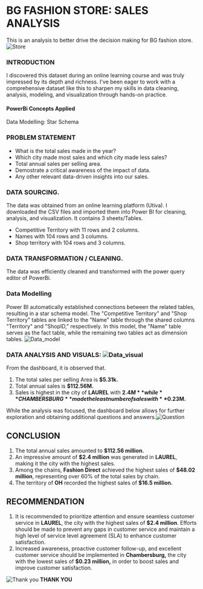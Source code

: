 # BG FASHION STORE: SALES ANALYSIS
This is an analysis to better drive the decision making for BG fashion store.
![Store](https://github.com/Kioyar/BG-FASHION-STORE-ANALYSIS/assets/106233340/63d39cf3-26a1-40fb-9598-369c7943a913)

### INTRODUCTION
I discovered this dataset during an online learning course and was truly impressed by its depth and richness. I've been eager to work with a comprehensive dataset like this to sharpen my skills in data cleaning, analysis, modeling, and visualization through hands-on practice.

#### PowerBi Concepts Applied
Data Modelling: Star Schema

### PROBLEM STATEMENT
- What is the total sales made in the year?
- Which city made most sales and which city made less sales?
- Total annual sales per selling area.
- Demostrate a critical awareness of the impact of data.
- Any other relevant data-driven insights into our sales.

### DATA SOURCING.
The data was obtained from an online learning platform (Utiva). I downloaded the CSV files and imported them into Power BI for cleaning, analysis, and visualization.
It contains 3 sheets/Tables.
- Competitive Territory with 11 rows and 2 columns.
- Names with 104 rows and 3 columns.
- Shop territory with 104 rows and 3 columns.

### DATA TRANSFORMATION / CLEANING.
The data was efficiently cleaned and transformed with the power query editor of PowerBi.

### Data Modelling

Power BI automatically established connections between the related tables, resulting in a star schema model. The "Competitive Territory" and "Shop Territory" tables are linked to the "Name" table through the shared columns "Territory" and "ShopID," respectively. In this model, the "Name" table serves as the fact table, while the remaining two tables act as dimension tables.
![Data_model](https://github.com/Kioyar/BG-FASHION-STORE-ANALYSIS/assets/106233340/6494cb16-e4fb-44b3-ad68-406419f80e9e)

### DATA ANALYSIS AND VISUALS: ![Data_visual](https://github.com/Kioyar/BG-FASHION-STORE-ANALYSIS/assets/106233340/6f8c8caf-e87d-4f7e-bb1f-5b6ae2550a23)
From the dashboard, it is observed that.
1. The total sales per selling Area is **$5.31k.**
2. Total annual sales is **$112.56M.**
3. Sales is highest in the city of **LAUREL** with **$2.4M** while **CHAMBERSBURG** made the least number of sales with **$0.23M.**

While the analysis was focused, the dashboard below allows for further exploration and obtaining additional questions and answers.![Question](https://github.com/Kioyar/BG-FASHION-STORE-ANALYSIS/assets/106233340/58fb110b-060f-4f43-8278-f16b83e4805b)
## CONCLUSION
1. The total annual sales amounted to **$112.56 million.**
2. An impressive amount of **$2.4 million** was generated in **LAUREL**, making it the city with the highest sales.
3. Among the chains, **Fashion Direct** achieved the highest sales of **$48.02 million**, representing over 60% of the total sales by chain.
4. The territory of **OH** recorded the highest sales of **$16.5 million.**
## RECOMMENDATION
1. It is recommended to prioritize attention and ensure seamless customer service in **LAUREL**, the city with the highest sales of **$2.4 million**. Efforts should be made to prevent any gaps in customer service and maintain a high level of service level agreement (SLA) to enhance customer satisfaction.
2. Increased awareness, proactive customer follow-up, and excellent customer service should be implemented in **Chambersburg,** the city with the lowest sales of **$0.23 million,** in order to boost sales and improve customer satisfaction.

![Thank you](https://github.com/Kioyar/BG-FASHION-STORE-ANALYSIS/assets/106233340/fbe8bed9-0d56-4768-8b9c-ad48ef6f8517)
**THANK YOU**
